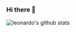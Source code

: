 ### Hi there 👋

<!--
**Leonardodeaguiar/Leonardodeaguiar** is a ✨ _special_ ✨ repository because its `README.md` (this file) appears on your GitHub profile.

Here are some ideas to get you started:

- 🔭 I’m currently working on ...
- 🌱 I’m currently learning ...
- 👯 I’m looking to collaborate on ...
- 🤔 I’m looking for help with ...
- 💬 Ask me about ...
- 📫 How to reach me: ...
- 😄 Pronouns: ...
- ⚡ Fun fact: ...
-->
<img alt="leonardo's github stats" src="https://github-readme-stats-two-peach.vercel.app/api?username=Leonardodeaguiar&show_icons=true&theme=onedark" />
